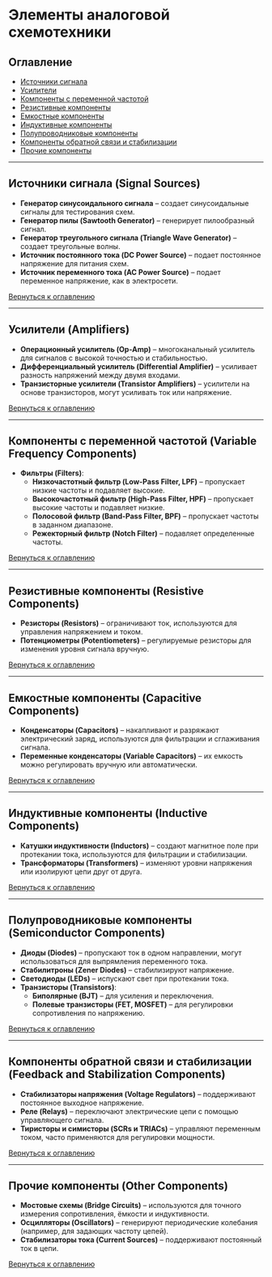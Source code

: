 # Элементы аналоговой схемотехники

## Оглавление
- [Источники сигнала](#источники-сигнала-signal-sources)
- [Усилители](#усилители-amplifiers)
- [Компоненты с переменной частотой](#компоненты-с-переменной-частотой-variable-frequency-components)
- [Резистивные компоненты](#резистивные-компоненты-resistive-components)
- [Емкостные компоненты](#емкостные-компоненты-capacitive-components)
- [Индуктивные компоненты](#индуктивные-компоненты-inductive-components)
- [Полупроводниковые компоненты](#полупроводниковые-компоненты-semiconductor-components)
- [Компоненты обратной связи и стабилизации](#компоненты-обратной-связи-и-стабилизации-feedback-and-stabilization-components)
- [Прочие компоненты](#прочие-компоненты-other-components)

---

## Источники сигнала (Signal Sources)
- **Генератор синусоидального сигнала** – создает синусоидальные сигналы для тестирования схем.
- **Генератор пилы (Sawtooth Generator)** – генерирует пилообразный сигнал.
- **Генератор треугольного сигнала (Triangle Wave Generator)** – создает треугольные волны.
- **Источник постоянного тока (DC Power Source)** – подает постоянное напряжение для питания схем.
- **Источник переменного тока (AC Power Source)** – подает переменное напряжение, как в электросети.

[Вернуться к оглавлению](#оглавление)

---

## Усилители (Amplifiers)
- **Операционный усилитель (Op-Amp)** – многоканальный усилитель для сигналов с высокой точностью и стабильностью.
- **Дифференциальный усилитель (Differential Amplifier)** – усиливает разность напряжений между двумя входами.
- **Транзисторные усилители (Transistor Amplifiers)** – усилители на основе транзисторов, могут усиливать ток или напряжение.

[Вернуться к оглавлению](#оглавление)

---

## Компоненты с переменной частотой (Variable Frequency Components)
- **Фильтры (Filters)**:
  - **Низкочастотный фильтр (Low-Pass Filter, LPF)** – пропускает низкие частоты и подавляет высокие.
  - **Высокочастотный фильтр (High-Pass Filter, HPF)** – пропускает высокие частоты и подавляет низкие.
  - **Полосовой фильтр (Band-Pass Filter, BPF)** – пропускает частоты в заданном диапазоне.
  - **Режекторный фильтр (Notch Filter)** – подавляет определенные частоты.

[Вернуться к оглавлению](#оглавление)

---

## Резистивные компоненты (Resistive Components)
- **Резисторы (Resistors)** – ограничивают ток, используются для управления напряжением и током.
- **Потенциометры (Potentiometers)** – регулируемые резисторы для изменения уровня сигнала вручную.

[Вернуться к оглавлению](#оглавление)

---

## Емкостные компоненты (Capacitive Components)
- **Конденсаторы (Capacitors)** – накапливают и разряжают электрический заряд, используются для фильтрации и сглаживания сигнала.
- **Переменные конденсаторы (Variable Capacitors)** – их емкость можно регулировать вручную или автоматически.

[Вернуться к оглавлению](#оглавление)

---

## Индуктивные компоненты (Inductive Components)
- **Катушки индуктивности (Inductors)** – создают магнитное поле при протекании тока, используются для фильтрации и стабилизации.
- **Трансформаторы (Transformers)** – изменяют уровни напряжения или изолируют цепи друг от друга.

[Вернуться к оглавлению](#оглавление)

---

## Полупроводниковые компоненты (Semiconductor Components)
- **Диоды (Diodes)** – пропускают ток в одном направлении, могут использоваться для выпрямления переменного тока.
- **Стабилитроны (Zener Diodes)** – стабилизируют напряжение.
- **Светодиоды (LEDs)** – испускают свет при протекании тока.
- **Транзисторы (Transistors)**:
  - **Биполярные (BJT)** – для усиления и переключения.
  - **Полевые транзисторы (FET, MOSFET)** – для регулировки сопротивления по напряжению.

[Вернуться к оглавлению](#оглавление)

---

## Компоненты обратной связи и стабилизации (Feedback and Stabilization Components)
- **Стабилизаторы напряжения (Voltage Regulators)** – поддерживают постоянное выходное напряжение.
- **Реле (Relays)** – переключают электрические цепи с помощью управляющего сигнала.
- **Тиристоры и симисторы (SCRs и TRIACs)** – управляют переменным током, часто применяются для регулировки мощности.

[Вернуться к оглавлению](#оглавление)

---

## Прочие компоненты (Other Components)
- **Мостовые схемы (Bridge Circuits)** – используются для точного измерения сопротивления, ёмкости и индуктивности.
- **Осцилляторы (Oscillators)** – генерируют периодические колебания (например, для задающих частоту цепей).
- **Стабилизаторы тока (Current Sources)** – поддерживают постоянный ток в цепи.

[Вернуться к оглавлению](#оглавление)
